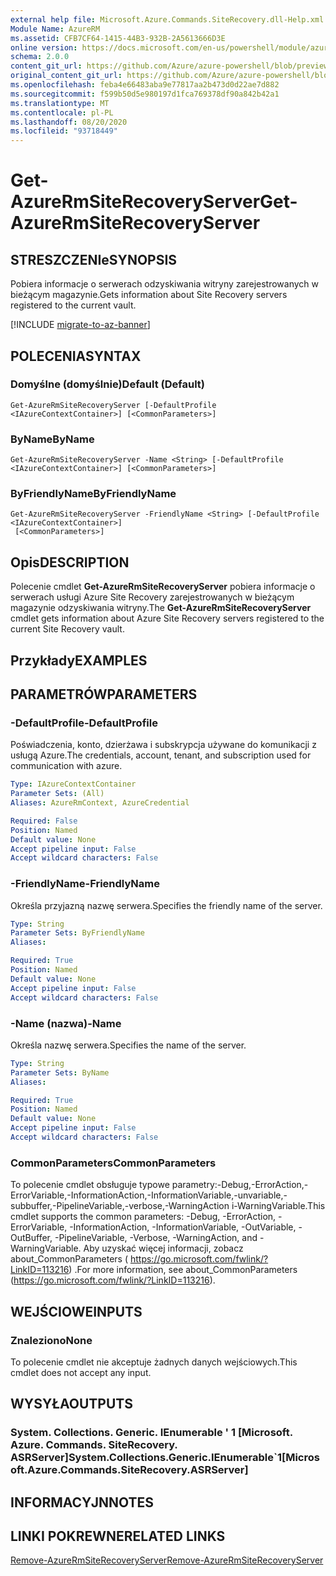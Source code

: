 ```yaml
---
external help file: Microsoft.Azure.Commands.SiteRecovery.dll-Help.xml
Module Name: AzureRM
ms.assetid: CFB7CF64-1415-44B3-932B-2A5613666D3E
online version: https://docs.microsoft.com/en-us/powershell/module/azurerm.siterecovery/get-azurermsiterecoveryserver
schema: 2.0.0
content_git_url: https://github.com/Azure/azure-powershell/blob/preview/src/ResourceManager/SiteRecovery/Commands.SiteRecovery/help/Get-AzureRmSiteRecoveryServer.md
original_content_git_url: https://github.com/Azure/azure-powershell/blob/preview/src/ResourceManager/SiteRecovery/Commands.SiteRecovery/help/Get-AzureRmSiteRecoveryServer.md
ms.openlocfilehash: feba4e66483aba9e77817aa2b473d0d22ae7d882
ms.sourcegitcommit: f599b50d5e980197d1fca769378df90a842b42a1
ms.translationtype: MT
ms.contentlocale: pl-PL
ms.lasthandoff: 08/20/2020
ms.locfileid: "93718449"
---
```

# <span data-ttu-id="998f4-101">Get-AzureRmSiteRecoveryServer</span><span class="sxs-lookup"><span data-stu-id="998f4-101">Get-AzureRmSiteRecoveryServer</span></span>

## <span data-ttu-id="998f4-102">STRESZCZENIe</span><span class="sxs-lookup"><span data-stu-id="998f4-102">SYNOPSIS</span></span>
<span data-ttu-id="998f4-103">Pobiera informacje o serwerach odzyskiwania witryny zarejestrowanych w bieżącym magazynie.</span><span class="sxs-lookup"><span data-stu-id="998f4-103">Gets information about Site Recovery servers registered to the current vault.</span></span>

[!INCLUDE [migrate-to-az-banner](../../includes/migrate-to-az-banner.md)]

## <span data-ttu-id="998f4-104">POLECENIA</span><span class="sxs-lookup"><span data-stu-id="998f4-104">SYNTAX</span></span>

### <span data-ttu-id="998f4-105">Domyślne (domyślnie)</span><span class="sxs-lookup"><span data-stu-id="998f4-105">Default (Default)</span></span>
```
Get-AzureRmSiteRecoveryServer [-DefaultProfile <IAzureContextContainer>] [<CommonParameters>]
```

### <span data-ttu-id="998f4-106">ByName</span><span class="sxs-lookup"><span data-stu-id="998f4-106">ByName</span></span>
```
Get-AzureRmSiteRecoveryServer -Name <String> [-DefaultProfile <IAzureContextContainer>] [<CommonParameters>]
```

### <span data-ttu-id="998f4-107">ByFriendlyName</span><span class="sxs-lookup"><span data-stu-id="998f4-107">ByFriendlyName</span></span>
```
Get-AzureRmSiteRecoveryServer -FriendlyName <String> [-DefaultProfile <IAzureContextContainer>]
 [<CommonParameters>]
```

## <span data-ttu-id="998f4-108">Opis</span><span class="sxs-lookup"><span data-stu-id="998f4-108">DESCRIPTION</span></span>
<span data-ttu-id="998f4-109">Polecenie cmdlet **Get-AzureRmSiteRecoveryServer** pobiera informacje o serwerach usługi Azure Site Recovery zarejestrowanych w bieżącym magazynie odzyskiwania witryny.</span><span class="sxs-lookup"><span data-stu-id="998f4-109">The **Get-AzureRmSiteRecoveryServer** cmdlet gets information about Azure Site Recovery servers registered to the current Site Recovery vault.</span></span>

## <span data-ttu-id="998f4-110">Przykłady</span><span class="sxs-lookup"><span data-stu-id="998f4-110">EXAMPLES</span></span>

## <span data-ttu-id="998f4-111">PARAMETRÓW</span><span class="sxs-lookup"><span data-stu-id="998f4-111">PARAMETERS</span></span>

### <span data-ttu-id="998f4-112">-DefaultProfile</span><span class="sxs-lookup"><span data-stu-id="998f4-112">-DefaultProfile</span></span>
<span data-ttu-id="998f4-113">Poświadczenia, konto, dzierżawa i subskrypcja używane do komunikacji z usługą Azure.</span><span class="sxs-lookup"><span data-stu-id="998f4-113">The credentials, account, tenant, and subscription used for communication with azure.</span></span>

```yaml
Type: IAzureContextContainer
Parameter Sets: (All)
Aliases: AzureRmContext, AzureCredential

Required: False
Position: Named
Default value: None
Accept pipeline input: False
Accept wildcard characters: False
```

### <span data-ttu-id="998f4-114">-FriendlyName</span><span class="sxs-lookup"><span data-stu-id="998f4-114">-FriendlyName</span></span>
<span data-ttu-id="998f4-115">Określa przyjazną nazwę serwera.</span><span class="sxs-lookup"><span data-stu-id="998f4-115">Specifies the friendly name of the server.</span></span>

```yaml
Type: String
Parameter Sets: ByFriendlyName
Aliases: 

Required: True
Position: Named
Default value: None
Accept pipeline input: False
Accept wildcard characters: False
```

### <span data-ttu-id="998f4-116">-Name (nazwa)</span><span class="sxs-lookup"><span data-stu-id="998f4-116">-Name</span></span>
<span data-ttu-id="998f4-117">Określa nazwę serwera.</span><span class="sxs-lookup"><span data-stu-id="998f4-117">Specifies the name of the server.</span></span>

```yaml
Type: String
Parameter Sets: ByName
Aliases: 

Required: True
Position: Named
Default value: None
Accept pipeline input: False
Accept wildcard characters: False
```

### <span data-ttu-id="998f4-118">CommonParameters</span><span class="sxs-lookup"><span data-stu-id="998f4-118">CommonParameters</span></span>
<span data-ttu-id="998f4-119">To polecenie cmdlet obsługuje typowe parametry:-Debug,-ErrorAction,-ErrorVariable,-InformationAction,-InformationVariable,-unvariable,-subbuffer,-PipelineVariable,-verbose,-WarningAction i-WarningVariable.</span><span class="sxs-lookup"><span data-stu-id="998f4-119">This cmdlet supports the common parameters: -Debug, -ErrorAction, -ErrorVariable, -InformationAction, -InformationVariable, -OutVariable, -OutBuffer, -PipelineVariable, -Verbose, -WarningAction, and -WarningVariable.</span></span> <span data-ttu-id="998f4-120">Aby uzyskać więcej informacji, zobacz about_CommonParameters ( https://go.microsoft.com/fwlink/?LinkID=113216) .</span><span class="sxs-lookup"><span data-stu-id="998f4-120">For more information, see about_CommonParameters (https://go.microsoft.com/fwlink/?LinkID=113216).</span></span>

## <span data-ttu-id="998f4-121">WEJŚCIOWE</span><span class="sxs-lookup"><span data-stu-id="998f4-121">INPUTS</span></span>

### <span data-ttu-id="998f4-122">Znaleziono</span><span class="sxs-lookup"><span data-stu-id="998f4-122">None</span></span>
<span data-ttu-id="998f4-123">To polecenie cmdlet nie akceptuje żadnych danych wejściowych.</span><span class="sxs-lookup"><span data-stu-id="998f4-123">This cmdlet does not accept any input.</span></span>

## <span data-ttu-id="998f4-124">WYSYŁA</span><span class="sxs-lookup"><span data-stu-id="998f4-124">OUTPUTS</span></span>

### <span data-ttu-id="998f4-125">System. Collections. Generic. IEnumerable ' 1 [Microsoft. Azure. Commands. SiteRecovery. ASRServer]</span><span class="sxs-lookup"><span data-stu-id="998f4-125">System.Collections.Generic.IEnumerable\`1[Microsoft.Azure.Commands.SiteRecovery.ASRServer]</span></span>

## <span data-ttu-id="998f4-126">INFORMACYJN</span><span class="sxs-lookup"><span data-stu-id="998f4-126">NOTES</span></span>

## <span data-ttu-id="998f4-127">LINKI POKREWNE</span><span class="sxs-lookup"><span data-stu-id="998f4-127">RELATED LINKS</span></span>

[<span data-ttu-id="998f4-128">Remove-AzureRmSiteRecoveryServer</span><span class="sxs-lookup"><span data-stu-id="998f4-128">Remove-AzureRmSiteRecoveryServer</span></span>](./Remove-AzureRmSiteRecoveryServer.md)
